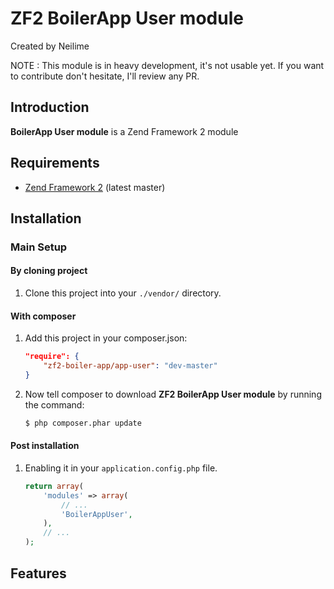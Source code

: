 ZF2 BoilerApp User module
=====================

Created by Neilime

NOTE : This module is in heavy development, it's not usable yet.
If you want to contribute don't hesitate, I'll review any PR.

Introduction
------------

__BoilerApp User module__ is a Zend Framework 2 module

Requirements
------------

* [Zend Framework 2](https://github.com/zendframework/zf2) (latest master)

Installation
------------

### Main Setup

#### By cloning project

1. Clone this project into your `./vendor/` directory.

#### With composer

1. Add this project in your composer.json:

    ```json
    "require": {
        "zf2-boiler-app/app-user": "dev-master"
    }
    ```

2. Now tell composer to download __ZF2 BoilerApp User module__ by running the command:

    ```bash
    $ php composer.phar update
    ```

#### Post installation

1. Enabling it in your `application.config.php` file.

    ```php
    return array(
        'modules' => array(
            // ...
            'BoilerAppUser',
        ),
        // ...
    );
    ```

## Features